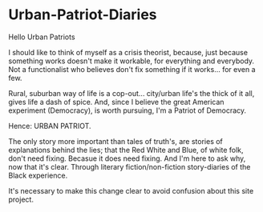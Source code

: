 # Urban-Patriot-Diaries

Hello Urban Patriots

I should like to think of myself as a crisis theorist, because, just because something works doesn't make it workable, for everything and everybody. Not a functionalist who believes don't fix something if it works... for even a few.

Rural, suburban way of life is a cop-out... city/urban life's the thick of it all, gives life a dash of spice. And, since I believe the great American experiment (Democracy), is worth pursuing, I'm a Patriot of Democracy. 

Hence: URBAN PATRIOT.

The only story more important than tales of truth's, are stories of explanations behind the lies; that the Red White and Blue, of white folk, don't need fixing. Becasue it does need fixing. And I'm here to ask why, now that it's clear. Through literary fiction/non-fiction story-diaries of the Black experience.

It's necessary to make this change clear to avoid confusion about this site project.
